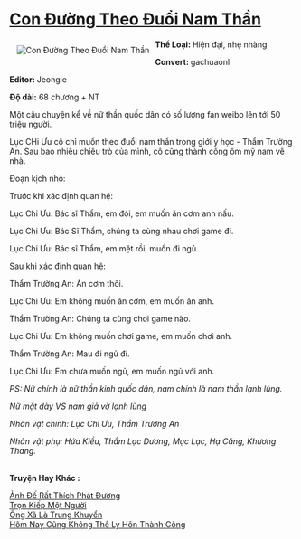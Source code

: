 <a href="https://utruyen.com/con-duong-theo-duoi-nam-than/16174/" title="Con Đường Theo Đuổi Nam Thần"><h1>Con Đường Theo Đuổi Nam Thần</h1></a><div style="display:table"><img align="right" style="float: left; padding: 10px;" src="https://utruyen.com/images/story/200x260/con-duong-theo-duoi-nam-than.jpg" alt="Con Đường Theo Đuổi Nam Thần"><b>Thể Loại: </b>Hiện đại, nhẹ nhàng<p></p><b>Convert: </b>gachuaonl <p></p><b>Editor: </b>Jeongie<p></p><b>Độ dài:</b> 68 chương + NT<p></p>Một câu chuyện kể về nữ thần quốc dân có số lượng fan weibo lên tới 50 triệu người.<p></p>Lục CHi Ưu cô chỉ muốn theo đuổi nam thần trong giới y học - Thẩm Trường An. Sau bao nhiêu chiêu trò của mình, cô cũng thành công ôm mỹ nam về nhà.<p></p>Đoạn kịch nhỏ:<p></p>Trước khi xác định quan hệ:<p></p>Lục Chi Ưu: Bác sĩ Thẩm, em đói, em muốn ăn cơm anh nấu.<p></p>Lục Chi Ưu: Bác Sĩ Thẩm, chúng ta cùng nhau chơi game đi.<p></p>Lục Chi Ưu: Bác sĩ Thẩm, em mệt rồi, muốn đi ngủ.<p></p>Sau khi xác định quan hệ:<p></p>Thẩm Trường An: Ăn cơm thôi.<p></p>Lục Chi Ưu: Em không muốn ăn cơm, em muốn ăn anh.<p></p>Thẩm Trường An: Chúng ta cùng chơi game nào.<p></p>Lục Chi Ưu: Em không muốn chơi game, em muốn chơi anh.<p></p>Thẩm Trường An: Mau đi ngủ đi.<p></p>Lục Chi Ưu: Em chưa muốn ngủ, em muốn ngủ với anh.<p></p><i>PS: Nữ chính là nữ thần kinh quốc dân, nam chính là nam thần lạnh lùng.</i><p></p><i>Nữ mặt dày VS nam giả vờ lạnh lùng</i><p></p><i>Nhân vật chính: Lục Chi Ưu, Thẩm Trường An</i><p></p><i>Nhân vật phụ: Hứa Kiều, Thẩm Lạc Dương, Mục Lạc, Hạ Căng, Khương Thang.</i></div><p><br><b>Truyện Hay Khác :</b></p><a href="https://utruyen.com/anh-de-rat-thich-phat-duong/17199/" alt="Ảnh Đế Rất Thích Phát Đường">Ảnh Đế Rất Thích Phát Đường</a><br/><a href="https://dammy2019.blogspot.com/2019/11/tron-kiep-mot-nguoi.html" alt="Trọn Kiếp Một Người">Trọn Kiếp Một Người</a><br/><a href="https://github.com/quanluxury/truyenhot/tree/master/truyenhay/17458/" alt="Ông Xã Là Trung Khuyển">Ông Xã Là Trung Khuyển</a><br/><a href="https://dammyh.wordpress.com/2019/11/07/hom-nay-cu%cc%83ng-khong-the%cc%89-ly-hon-thanh-cong/" alt="Hôm Nay Cũng Không Thể Ly Hôn Thành Công">Hôm Nay Cũng Không Thể Ly Hôn Thành Công</a><br/>